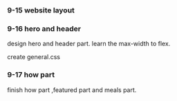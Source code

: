### 9-15 website layout

### 9-16 hero and header

design hero and header part. learn the max-width to flex.

create general.css

### 9-17 how part

finish how part ,featured part and meals part.
